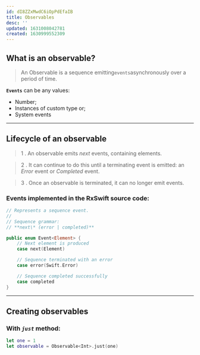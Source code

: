 ```yaml
---
id: dI8ZZxMwdC6iOpPdEfaIB
title: Observables
desc: ''
updated: 1631008042781
created: 1630999552309
---
```


## **What is an observable?**
> An Observable is a sequence emitting`events`asynchronously over a period of time. 

**`Events`** can be any values:
- Number;
- Instances of custom type or;
- System events

---

## **Lifecycle of an observable**
>1 . An observable emits _next_ events, containing elements.

>2 . It can continue to do this until a terminating event is emitted: an _Error_ event or _Completed_ event.

>3 . Once an observable is terminated, it can no longer emit events.

### Events implemented in the RxSwift source code:
```swift
// Represents a sequence event.
//
// Sequence grammar:
// **next\* (error | completed)**

public enum Event<Element> {
    // Next element is produced
    case next(Element)

    // Sequence terminated with an error
    case error(Swift.Error)

    // Sequence completed successfully
    case completed
}
```
---
## **Creating observables**
### With _`just`_ method:

```swift
let one = 1
let observable = Observable<Int>.just(one)
```

